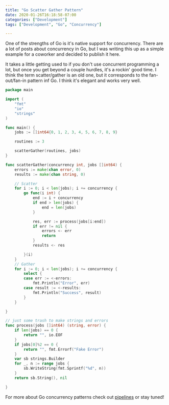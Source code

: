 ```yaml
---
title: "Go Scatter Gather Pattern"
date: 2020-01-26T16:18:58-07:00
categories: ["Development"]
tags: ["Development", "Go", "Concurrency"]

---
```


One of the strengths of Go is it's native support for concurrency. There are a lot of posts about concurrency in Go, but I was writing this up as a simple example for a coworker and decided to publish it here.
<!--more-->
It takes a little getting used to if you don't use concurrent programming a lot, but once you get beyond a couple hurdles, it's a rockin' good time. I think the term scatter/gather is an old one, but it corresponds to the fan-out/fan-in pattern inf Go. I think it's elegant and works very well. 

```go
package main

import (
	"fmt"
	"io"
	"strings"
)

func main() {
	jobs := []int64{0, 1, 2, 3, 4, 5, 6, 7, 8, 9}

	routines := 3

	scatterGather(routines, jobs)
}

func scatterGather(concurrency int, jobs []int64) {
	errors := make(chan error, 0)
	results := make(chan string, 0)

	// Scatter
	for i := 0; i < len(jobs); i += concurrency {
		go func(i int) {
			end := i + concurrency
			if end > len(jobs) {
				end = len(jobs)
			}

			res, err := process(jobs[i:end])
			if err != nil {
				errors <- err
				return
			}
			results <- res

		}(i)
	}
	// Gather
	for i := 0; i < len(jobs); i += concurrency {
		select {
		case err := <-errors:
			fmt.Println("Error", err)
		case result := <-results:
			fmt.Println("Success", result)
		}
	}

}

// just some trash to make strings and errors
func process(jobs []int64) (string, error) {
	if len(jobs) == 0 {
		return "", io.EOF
	}
	if jobs[0]%2 == 0 {
		return "", fmt.Errorf("Fake Error")
	}
	var sb strings.Builder
	for _, n := range jobs {
		sb.WriteString(fmt.Sprintf("%d", n))
	}
	return sb.String(), nil

}
```

For more about Go concurrency patterns check out [pipelines](https://blog.golang.org/pipelines) or stay tuned!
